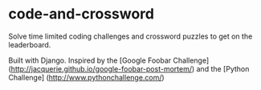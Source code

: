 # code-and-crossword
Solve time limited coding challenges and crossword puzzles to get on the leaderboard. 

Built with Django. Inspired by the [Google Foobar Challenge] (http://jacquerie.github.io/google-foobar-post-mortem/) and the [Python Challenge] (http://www.pythonchallenge.com/)
